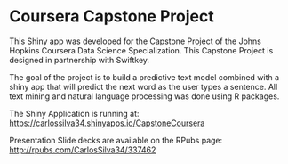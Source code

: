 # Coursera Capstone Project

This Shiny app was developed for the Capstone Project of the Johns Hopkins Coursera Data Science Specialization. This Capstone Project is designed in partnership with Swiftkey.

The goal of the project is to build a predictive text model combined with a shiny app that will predict the next word as the user types a sentence. All text mining and natural language processing was done using R packages.

The Shiny Application is running at: https://carlossilva34.shinyapps.io/CapstoneCoursera

Presentation Slide decks are available on the RPubs page: http://rpubs.com/CarlosSilva34/337462
